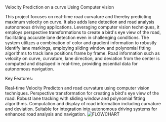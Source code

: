 Velocity Prediction on a curve Using Computer vision


This project focuses on real-time road curvature and thereby predicting maximum velocity on curve. It also adds lane detection and road analysis autonomous driving applications. Leveraging computer vision techniques, it employs perspective transformations to create a bird's eye view of the road, facilitating accurate lane detection even in challenging conditions. The system utilizes a combination of color and gradient information to robustly identify lane markings, employing sliding window and polynomial fitting algorithms to track lane positions frame by frame. Road information such as velocity on curve, curvature, lane direction, and deviation from the center is computed and displayed in real-time, providing essential data for autonomous navigation.

Key Features:

Real-time Velocity Predicton and road curvature using computer vision techniques.
Perspective transformation for creating a bird's eye view of the road.
Robust lane tracking with sliding window and polynomial fitting algorithms.
Computation and display of road information including curvature and deviation.
Suitable for integration into autonomous driving systems for enhanced road analysis and navigation.
![FLOWCHART ](https://github.com/MehvishSheikh/velocityprediction_on_curve/assets/130210811/74a9f315-d164-4bc6-8beb-02b1bbf5a7a1)

